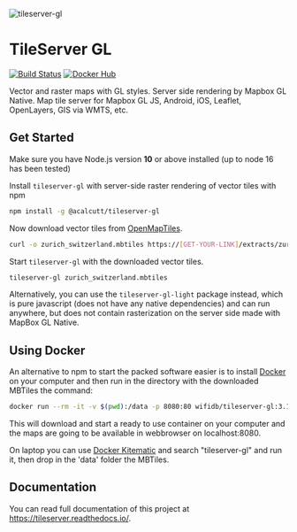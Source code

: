 ![tileserver-gl](https://cloud.githubusercontent.com/assets/59284/18173467/fa3aa2ca-7069-11e6-86b1-0f1266befeb6.jpeg)


# TileServer GL
[![Build Status](https://travis-ci.org/wifidb/tileserver-gl.svg?branch=master)](https://travis-ci.org/wifidb/tileserver-gl)
[![Docker Hub](https://img.shields.io/badge/docker-hub-blue.svg)](https://hub.docker.com/r/wifidb/tileserver-gl/)

Vector and raster maps with GL styles. Server side rendering by Mapbox GL Native. Map tile server for Mapbox GL JS, Android, iOS, Leaflet, OpenLayers, GIS via WMTS, etc.

## Get Started

Make sure you have Node.js version **10** or above installed (up to node 16 has been tested)

Install `tileserver-gl` with server-side raster rendering of vector tiles with npm

```bash
npm install -g @acalcutt/tileserver-gl
```

Now download vector tiles from [OpenMapTiles](https://openmaptiles.org/downloads/).

```bash
curl -o zurich_switzerland.mbtiles https://[GET-YOUR-LINK]/extracts/zurich_switzerland.mbtiles
```

Start `tileserver-gl` with the downloaded vector tiles.

```bash
tileserver-gl zurich_switzerland.mbtiles
```

Alternatively, you can use the `tileserver-gl-light` package instead, which is pure javascript (does not have any native dependencies) and can run anywhere, but does not contain rasterization on the server side made with MapBox GL Native.

## Using Docker

An alternative to npm to start the packed software easier is to install [Docker](https://www.docker.com/) on your computer and then run in the directory with the downloaded MBTiles the command:

```bash
docker run --rm -it -v $(pwd):/data -p 8080:80 wifidb/tileserver-gl:3.1.5
```

This will download and start a ready to use container on your computer and the maps are going to be available in webbrowser on localhost:8080.

On laptop you can use [Docker Kitematic](https://kitematic.com/) and search "tileserver-gl" and run it, then drop in the 'data' folder the MBTiles.

## Documentation

You can read full documentation of this project at https://tileserver.readthedocs.io/.
